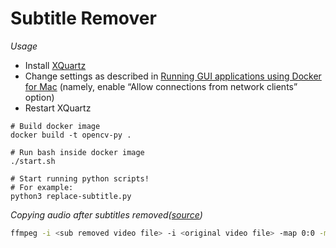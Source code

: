 # Subtitle Remover

*Usage*
 * Install [XQuartz](https://www.xquartz.org/)
 * Change settings as described in [Running GUI applications using Docker for Mac](http://sourabhbajaj.com/blog/2017/02/07/gui-applications-docker-mac/) (namely, enable “Allow connections from network clients” option)
 * Restart XQuartz
```
# Build docker image
docker build -t opencv-py .

# Run bash inside docker image
./start.sh

# Start running python scripts!
# For example:
python3 replace-subtitle.py
```

*Copying audio after subtitles removed([source](http://answers.opencv.org/question/35590/add-audio-channel-to-a-video-created-with-opencv/))*
```sh
ffmpeg -i <sub removed video file> -i <original video file> -map 0:0 -map 1:1 -c:v copy -c:a copy <output file name>
```
